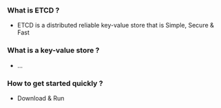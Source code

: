 
### What is ETCD ?
- ETCD is a distributed reliable key-value store that is Simple, Secure & Fast

### What is a key-value store ?
- ...

### How to get started quickly ?
- Download & Run
